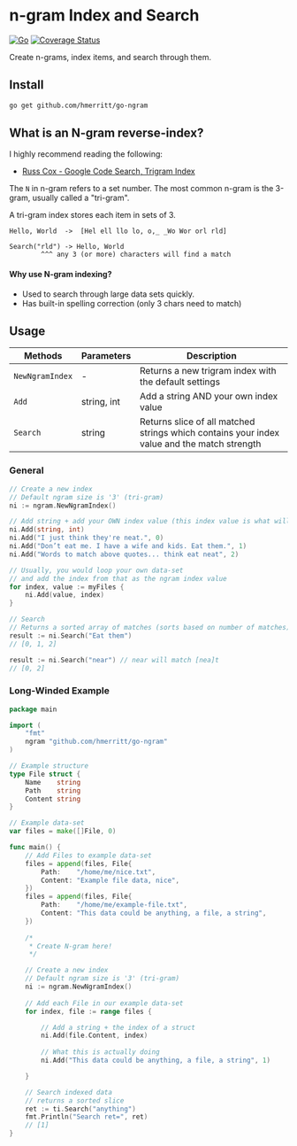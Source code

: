 # n-gram Index and Search
[![Go](https://github.com/hmerritt/go-ngram/actions/workflows/go.yml/badge.svg)](https://github.com/hmerritt/go-ngram/actions/workflows/go.yml)  [![Coverage Status](https://coveralls.io/repos/github/hmerritt/go-ngram/badge.svg?branch=master)](https://coveralls.io/github/hmerritt/go-ngram?branch=master&kill_cache=1)

Create n-grams, index items, and search through them.


## Install
```bash
go get github.com/hmerritt/go-ngram
```


## What is an N-gram reverse-index?
I highly recommend reading the following:
- [Russ Cox - Google Code Search, Trigram Index](https://swtch.com/~rsc/regexp/regexp4.html)

The `N` in n-gram refers to a set number. The most common n-gram is the 3-gram, usually called a "tri-gram".

A tri-gram index stores each item in sets of 3.

```
Hello, World  ->  [Hel ell llo lo, o,_ _Wo Wor orl rld]

Search("rld") -> Hello, World
        ^^^ any 3 (or more) characters will find a match
```

#### Why use N-gram indexing?
- Used to search through large data sets quickly.
- Has built-in spelling correction (only 3 chars need to match)


## Usage

| Methods         | Parameters  | Description                                                                                 |
| ------------- | ---------- | ------------------------------------------------------------------------------- |
| `NewNgramIndex` | -           | Returns a new trigram index with the default settings                                       |
| `Add`           | string, int | Add a string AND your own index value                                                       |
| `Search`        | string      | Returns slice of all matched strings which contains your index value and the match strength | 

### General
```go
// Create a new index
// Default ngram size is '3' (tri-gram)
ni := ngram.NewNgramIndex()

// Add string + add your OWN index value (this index value is what will be returned when a search matches)
ni.Add(string, int)
ni.Add("I just think they're neat.", 0)
ni.Add("Don’t eat me. I have a wife and kids. Eat them.", 1)
ni.Add("Words to match above quotes... think eat neat", 2)

// Usually, you would loop your own data-set 
// and add the index from that as the ngram index value
for index, value := myFiles {
	ni.Add(value, index)
}

// Search
// Returns a sorted array of matches (sorts based on number of matches)
result := ni.Search("Eat them")
// [0, 1, 2]

result := ni.Search("near") // near will match [nea]t
// [0, 2]
```

### Long-Winded Example
```go
package main

import (
	"fmt"
	ngram "github.com/hmerritt/go-ngram"
)

// Example structure
type File struct {
	Name    string
	Path    string
	Content string
}

// Example data-set
var files = make([]File, 0)

func main() {
	// Add Files to example data-set
	files = append(files, File{
		Path:    "/home/me/nice.txt",
		Content: "Example file data, nice",
	})
	files = append(files, File{
		Path:    "/home/me/example-file.txt",
		Content: "This data could be anything, a file, a string",
	})
	
	/*
	 * Create N-gram here!
	 */

	// Create a new index
	// Default ngram size is '3' (tri-gram)
	ni := ngram.NewNgramIndex()
	
	// Add each File in our example data-set
	for index, file := range files {

		// Add a string + the index of a struct
		ni.Add(file.Content, index)
		
		// What this is actually doing
		ni.Add("This data could be anything, a file, a string", 1)

	}

	// Search indexed data
	// returns a sorted slice
	ret := ti.Search("anything")
	fmt.Println("Search ret=", ret)
	// [1]
}
```
